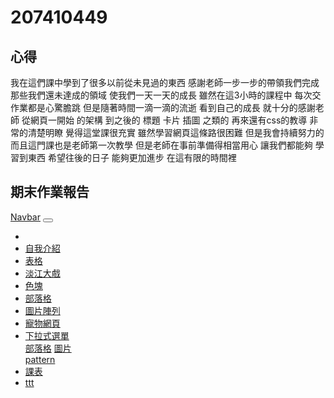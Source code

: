 # 207410449

## 心得
我在這們課中學到了很多以前從未見過的東西 感謝老師一步一步的帶領我們完成 那些我們還未達成的領域 使我們一天一天的成長
雖然在這3小時的課程中 每次交作業都是心驚膽跳 但是隨著時間一滴一滴的流逝 看到自己的成長 就十分的感謝老師
從網頁一開始 的架構 到之後的 標題 卡片 插圖 之類的 再來還有css的教導 非常的清楚明瞭 覺得這堂課很充實
雖然學習網頁這條路很困難 但是我會持續努力的 而且這門課也是老師第一次教學 但是老師在事前準備得相當用心 讓我們都能夠 學習到東西 
希望往後的日子 能夠更加進步 在這有限的時間裡
## 期末作業報告
<html>

<head>
  <meta charset="UTF-8">
  <meta name="viewport" content="width=device-width, initial-scale=1.0">
  <meta http-equiv="X-UA-Compatible" content="ie=edge">
  <link rel="stylesheet" href="https://use.fontawesome.com/releases/v5.0.13/css/all.css" integrity="sha384-DNOHZ68U8hZfKXOrtjWvjxusGo9WQnrNx2sqG0tfsghAvtVlRW3tvkXWZh58N9jp"
    crossorigin="anonymous">
  <link rel="stylesheet" href="https://stackpath.bootstrapcdn.com/bootstrap/4.1.1/css/bootstrap.min.css" integrity="sha384-WskhaSGFgHYWDcbwN70/dfYBj47jz9qbsMId/iRN3ewGhXQFZCSftd1LZCfmhktB"
    crossorigin="anonymous">
  <link rel="stylesheet" href="css/style.css">
  <link rel="stylesheet" href="../2044446-master/w05/css/imagegallery.css">
  <link rel="stylesheet" href="css/imagegallery.css">
</head>

<body>
  <nav class="navbar navbar-expand-lg navbar-light bg-light">
    <a class="navbar-brand" href="#">Navbar</a>
    <button class="navbar-toggler" type="button" data-toggle="collapse" data-target="#navbarNavDropdown" aria-controls="navbarNavDropdown"
      aria-expanded="false" aria-label="Toggle navigation">
      <span class="navbar-toggler-icon"></span>
    </button>
    <div class="collapse navbar-collapse" id="navbarNavDropdown">
      <ul class="navbar-nav">
        <li class="nav-item active">
          <a class="nav-link" href="../考試複習/靜態期末作業 - 複製.html"></a> <span class="sr-only"></span></a>
        </li>
        <li class="nav-item">
          <a class="nav-link" href="../2044446-master/w01/intro.html">自我介紹</a>
        </li>
        <li class="nav-item">
          <a class="nav-link" href="../2044446-master/w02/table.html">表格</a>
        </li>
        <li class="nav-item">
          <a class="nav-link" href="../2044446-master/w03/tku60.html">淡江大戲</a>
        </li>
        <li class="nav-item">
          <a class="nav-link" href="../2044446-master/w03/div.html">色塊</a>
        </li>
        <li class="nav-item">
          <a class="nav-link" href="../2044446-master/w04/blog.html">部落格</a>
        </li>
        <li class="nav-item">
          <a class="nav-link" href="../2044446-master/w05/imagegallery.html">圖片陣列</a>
        </li>
        <li>
        <a class="nav-link" href="../2044446-master/w06/index.html">寵物網頁</a>
        </li>
        <li class="nav-item dropdown">
          <a class="nav-link dropdown-toggle" href="../2044446-master/w07/tkuassignment/text.html" id="navbarDropdownMenuLink"
            role="button" data-toggle="dropdown" aria-haspopup="true" aria-expanded="false">
            下拉式選單
          </a>
          <div class="dropdown-menu" aria-labelledby="navbarDropdownMenuLink">
            <a class="dropdown-item" href="../2044446-master/w07/tkuassignment/blog.html">部落格</a>
            <a class="dropdown-item" href="../2044446-master/w07/tkuassignment/imagegallery.html">圖片</a>
          </div>
        </li>
        </li>
        <a class="nav-link" href="../2044446-master/w08/index.html">pattern</a>
        </li>
        <li>
          <a class="nav-link" href="../2044446-master/my class.html">課表</a>
          </li>
          <li>
            <a class="nav-link" href="../2044446-master/w04/ttt.html">ttt</a>
            </li>
      </ul>
    </div>
  </nav>

  <script src="http://code.jquery.com/jquery-3.3.1.min.js" integrity="sha256-FgpCb/KJQlLNfOu91ta32o/NMZxltwRo8QtmkMRdAu8="
    crossorigin="anonymous"></script>
  <script src="https://cdnjs.cloudflare.com/ajax/libs/popper.js/1.14.3/umd/popper.min.js" integrity="sha384-ZMP7rVo3mIykV+2+9J3UJ46jBk0WLaUAdn689aCwoqbBJiSnjAK/l8WvCWPIPm49"
    crossorigin="anonymous"></script>
  <script src="https://stackpath.bootstrapcdn.com/bootstrap/4.1.1/js/bootstrap.min.js" integrity="sha384-smHYKdLADwkXOn1EmN1qk/HfnUcbVRZyYmZ4qpPea6sjB/pTJ0euyQp0Mk8ck+5T"
    crossorigin="anonymous"></script>
  <script src="https://cdn.ckeditor.com/4.11.1/standard/ckeditor.js"></script>
</body>

</html>
<!--stackedit_data:
eyJoaXN0b3J5IjpbLTE4MTIwNjM5OTksMTI0MTg2Njk3LDY3MT
k3NjU1NCw1MDU4NzQ5NTRdfQ==
-->
